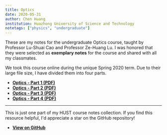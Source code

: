 ```yaml
---
title: Optics
date: 2020-05-31
author: Chen Huang
institution: Huazhong University of Science and Technology
notetags: ["physics", "undergraduate"]
---
```


These are my notes for the undergraduate Optics course, taught by Professor Lu-Shuai Cao and Professor Ze-Huang Lu. I was honored that they were selected as **exemplary notes** for the course and shared with all my classmates.

We took this course online during the unique Spring 2020 term. Due to their large file size, I have divided them into four parts.

- [**Optics - Part 1 (PDF)**](optics/pdf/optics-part1.pdf)
- [**Optics - Part 2 (PDF)**](optics/pdf/optics-part2.pdf)
- [**Optics - Part 3 (PDF)**](optics/pdf/optics-part3.pdf)
- [**Optics - Part 4 (PDF)**](optics/pdf/optics-part4.pdf)

---

This is just one part of my HUST course notes collection. If you find this resource helpful, I'd appreciate a star on the GitHub repository!

- [**View on GitHub**](https://github.com/chenx820/HUST-course-notes)
